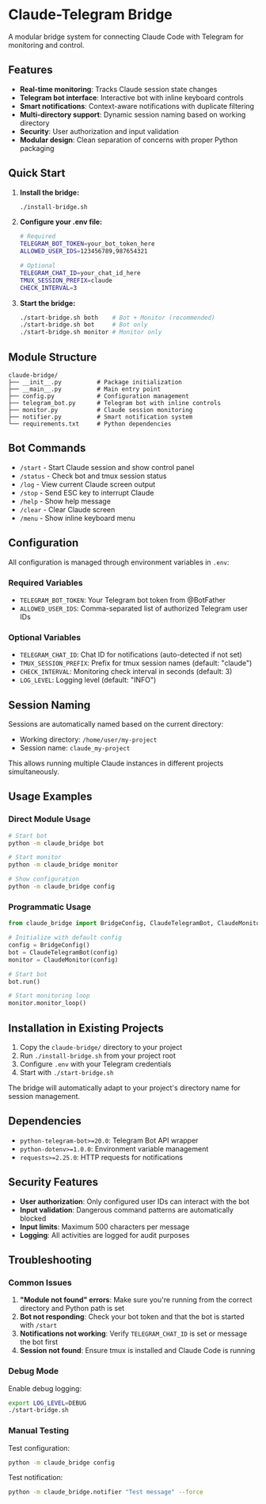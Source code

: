 # Claude-Telegram Bridge

A modular bridge system for connecting Claude Code with Telegram for monitoring and control.

## Features

- **Real-time monitoring**: Tracks Claude session state changes
- **Telegram bot interface**: Interactive bot with inline keyboard controls
- **Smart notifications**: Context-aware notifications with duplicate filtering
- **Multi-directory support**: Dynamic session naming based on working directory
- **Security**: User authorization and input validation
- **Modular design**: Clean separation of concerns with proper Python packaging

## Quick Start

1. **Install the bridge:**
   ```bash
   ./install-bridge.sh
   ```

2. **Configure your .env file:**
   ```bash
   # Required
   TELEGRAM_BOT_TOKEN=your_bot_token_here
   ALLOWED_USER_IDS=123456789,987654321
   
   # Optional  
   TELEGRAM_CHAT_ID=your_chat_id_here
   TMUX_SESSION_PREFIX=claude
   CHECK_INTERVAL=3
   ```

3. **Start the bridge:**
   ```bash
   ./start-bridge.sh both    # Bot + Monitor (recommended)
   ./start-bridge.sh bot     # Bot only
   ./start-bridge.sh monitor # Monitor only
   ```

## Module Structure

```
claude-bridge/
├── __init__.py          # Package initialization
├── __main__.py          # Main entry point
├── config.py            # Configuration management
├── telegram_bot.py      # Telegram bot with inline controls
├── monitor.py           # Claude session monitoring
├── notifier.py          # Smart notification system
└── requirements.txt     # Python dependencies
```

## Bot Commands

- `/start` - Start Claude session and show control panel
- `/status` - Check bot and tmux session status
- `/log` - View current Claude screen output
- `/stop` - Send ESC key to interrupt Claude
- `/help` - Show help message
- `/clear` - Clear Claude screen
- `/menu` - Show inline keyboard menu

## Configuration

All configuration is managed through environment variables in `.env`:

### Required Variables

- `TELEGRAM_BOT_TOKEN`: Your Telegram bot token from @BotFather
- `ALLOWED_USER_IDS`: Comma-separated list of authorized Telegram user IDs

### Optional Variables

- `TELEGRAM_CHAT_ID`: Chat ID for notifications (auto-detected if not set)
- `TMUX_SESSION_PREFIX`: Prefix for tmux session names (default: "claude")
- `CHECK_INTERVAL`: Monitoring check interval in seconds (default: 3)
- `LOG_LEVEL`: Logging level (default: "INFO")

## Session Naming

Sessions are automatically named based on the current directory:
- Working directory: `/home/user/my-project`
- Session name: `claude_my-project`

This allows running multiple Claude instances in different projects simultaneously.

## Usage Examples

### Direct Module Usage

```bash
# Start bot
python -m claude_bridge bot

# Start monitor
python -m claude_bridge monitor

# Show configuration
python -m claude_bridge config
```

### Programmatic Usage

```python
from claude_bridge import BridgeConfig, ClaudeTelegramBot, ClaudeMonitor

# Initialize with default config
config = BridgeConfig()
bot = ClaudeTelegramBot(config)
monitor = ClaudeMonitor(config)

# Start bot
bot.run()

# Start monitoring loop  
monitor.monitor_loop()
```

## Installation in Existing Projects

1. Copy the `claude-bridge/` directory to your project
2. Run `./install-bridge.sh` from your project root
3. Configure `.env` with your Telegram credentials
4. Start with `./start-bridge.sh`

The bridge will automatically adapt to your project's directory name for session management.

## Dependencies

- `python-telegram-bot>=20.0`: Telegram Bot API wrapper
- `python-dotenv>=1.0.0`: Environment variable management
- `requests>=2.25.0`: HTTP requests for notifications

## Security Features

- **User authorization**: Only configured user IDs can interact with the bot
- **Input validation**: Dangerous command patterns are automatically blocked
- **Input limits**: Maximum 500 characters per message
- **Logging**: All activities are logged for audit purposes

## Troubleshooting

### Common Issues

1. **"Module not found" errors**: Make sure you're running from the correct directory and Python path is set
2. **Bot not responding**: Check your bot token and that the bot is started with `/start`
3. **Notifications not working**: Verify `TELEGRAM_CHAT_ID` is set or message the bot first
4. **Session not found**: Ensure tmux is installed and Claude Code is running

### Debug Mode

Enable debug logging:
```bash
export LOG_LEVEL=DEBUG
./start-bridge.sh
```

### Manual Testing

Test configuration:
```bash
python -m claude_bridge config
```

Test notification:
```bash
python -m claude_bridge.notifier "Test message" --force
```